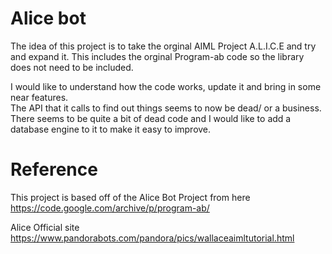 # Alice bot
The idea of this project is to take the orginal AIML Project A.L.I.C.E and try and expand it.
This includes the orginal Program-ab code so the library does not need to be included.

I would like to understand how the code works, update it and bring in some near features.  
The API that it calls to find out things seems to now be dead/ or a business.  
There seems to be quite a bit of dead code and I would like to add a database engine to it to make it easy to improve.

# Reference
This project is based off of the Alice Bot Project from here https://code.google.com/archive/p/program-ab/

Alice Official site
https://www.pandorabots.com/pandora/pics/wallaceaimltutorial.html
